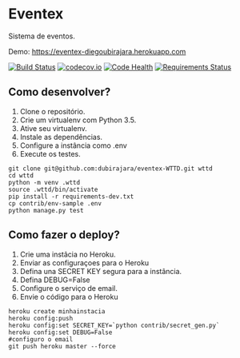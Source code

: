 # Eventex

Sistema de eventos.

Demo: https://eventex-diegoubirajara.herokuapp.com

[![Build Status](https://travis-ci.org/dubirajara/eventex-WTTD.svg?branch=master)](https://travis-ci.org/dubirajara/eventex-WTTD)
[![codecov.io](https://codecov.io/github/dubirajara/eventex-WTTD/coverage.svg?branch=master)](https://codecov.io/github/dubirajara/eventex-WTTD?branch=master)
[![Code Health](https://landscape.io/github/dubirajara/eventex-WTTD/master/landscape.svg?style=flat)](https://landscape.io/github/dubirajara/eventex-WTTD/master)
[![Requirements Status](https://requires.io/github/dubirajara/eventex-WTTD/requirements.svg?branch=master)](https://requires.io/github/dubirajara/eventex-WTTD/requirements/?branch=master)


## Como desenvolver?

1. Clone o repositório.
2. Crie um virtualenv com Python 3.5.
3. Ative seu virtualenv.
4. Instale as dependências.
5. Configure a instância como .env
6. Execute os testes.

```console
git clone git@github.com:dubirajara/eventex-WTTD.git wttd    
cd wttd         
python -m venv .wttd       
source .wttd/bin/activate  
pip install -r requirements-dev.txt  
cp contrib/env-sample .env  
python manage.py test  
```

## Como fazer o deploy?

1. Crie uma instâcia no Heroku.
2. Enviar as configuraçoes para o Heroku
3. Defina una SECRET KEY segura para a instância.
4. Defina DEBUG=False
5. Configure o serviço de email.
6. Envie o código para o Heroku


```console
heroku create minhainstacia  
heroku config:push  
heroku config:set SECRET_KEY=`python contrib/secret_gen.py`  
heroku config:set DEBUG=False  
#configuro o email
git push heroku master --force  
```

